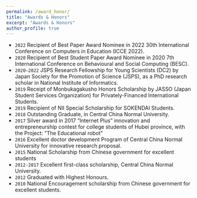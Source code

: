 ```yaml
---
permalink: /award_honor/
title: "Awards & Honors"
excerpt: "Awards & Honors"
author_profile: true
---
```


- `2022` Recipient of Best Paper Award Nominee in 2022 30th International Conference on Computers in Education (ICCE 2022).
- `2020`  Recipient of Best Student Paper Award Nominee in 2020 7th International Conference on Behavioural and Social Computing (BESC).
- `2020–2022` JSPS Research Fellowship for Young Scientists (DC2) by Japan Society for the Promotion of Science (JSPS), as a PhD research scholar in National Institute of Informatics.
- `2019` Receipt of Monbukagakusho Honors Scholarship by JASSO (Japan Student Services Organization) for Privately-Financed International Students.
- `2019` Recipient of NII Special Scholarship for SOKENDAI Students. 
- `2018` Outstanding Graduate, in Central China Normal University.
- `2017` Silver award in 2017 ”Internet Plus” innovation and entrepreneurship contest for college students of Hubei province, with the Project: ”The Educational robot”
- `2016` Excellent doctor development Program of Central China Normal University for innovative research proposal.
- `2015` National Scholarship from Chinese government for excellent students
- `2012-2017` Excellent first-class scholarship, Central China Normal University.
- `2012` Graduated with Highest Honours.
- `2010` National Encouragement scholarship from Chinese government for excellent students.
